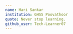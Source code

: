 ```yaml
---
name: Hari Sankar
institution: GHSS Poovathoor
quote: Never stop learning.
github_user: Tech-Learner07
---
```

